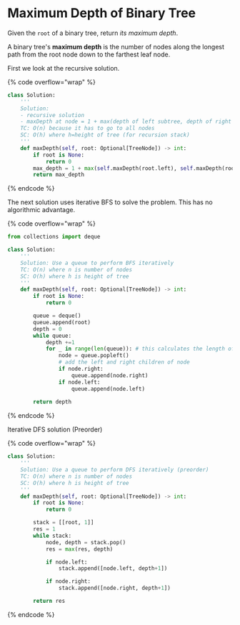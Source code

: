 # Maximum Depth of Binary Tree

Given the `root` of a binary tree, return _its maximum depth_.

A binary tree's **maximum depth** is the number of nodes along the longest path from the root node down to the farthest leaf node.

First we look at the recursive solution.

{% code overflow="wrap" %}
```python
class Solution:
    '''
    Solution:
    - recursive solution
    - maxDepth at node = 1 + max(depth of left subtree, depth of right subtree)
    TC: O(n) because it has to go to all nodes
    SC: O(h) where h=height of tree (for recursion stack)
    '''
    def maxDepth(self, root: Optional[TreeNode]) -> int:
        if root is None:
            return 0
        max_depth = 1 + max(self.maxDepth(root.left), self.maxDepth(root.right)) 
        return max_depth

```
{% endcode %}

The next solution uses iterative BFS to solve the problem. This has no algorithmic advantage.&#x20;

{% code overflow="wrap" %}
```python
from collections import deque

class Solution:
    '''
    Solution: Use a queue to perform BFS iteratively
    TC: O(n) where n is number of nodes
    SC: O(h) where h is height of tree
    '''
    def maxDepth(self, root: Optional[TreeNode]) -> int:
        if root is None:
            return 0

        queue = deque()
        queue.append(root)
        depth = 0
        while queue:
            depth +=1
            for _ in range(len(queue)): # this calculates the length of the queue at the beginning
                node = queue.popleft()
                # add the left and right children of node
                if node.right:
                    queue.append(node.right)
                if node.left:
                    queue.append(node.left)
                    
        return depth
```
{% endcode %}

Iterative DFS solution (Preorder)

{% code overflow="wrap" %}
```python
class Solution:
    '''
    Solution: Use a queue to perform DFS iteratively (preorder)
    TC: O(n) where n is number of nodes
    SC: O(h) where h is height of tree
    '''
    def maxDepth(self, root: Optional[TreeNode]) -> int:
        if root is None:
            return 0

        stack = [[root, 1]]
        res = 1
        while stack:
            node, depth = stack.pop()
            res = max(res, depth)

            if node.left:
                stack.append([node.left, depth+1])

            if node.right:
                stack.append([node.right, depth+1])

        return res
```
{% endcode %}
